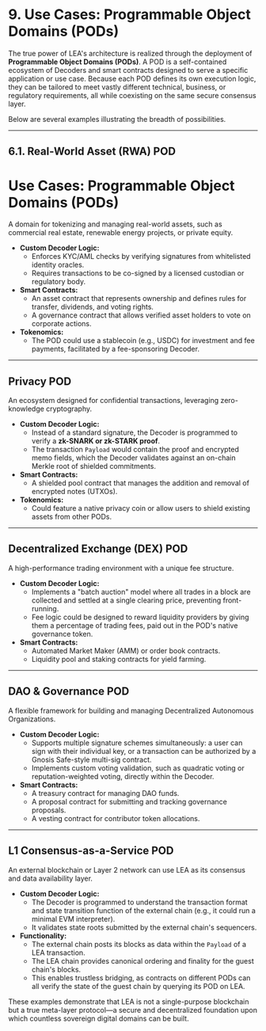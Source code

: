 # 9. Use Cases: Programmable Object Domains (PODs)

The true power of LEA's architecture is realized through the deployment of **Programmable Object Domains (PODs)**. A POD is a self-contained ecosystem of Decoders and smart contracts designed to serve a specific application or use case. Because each POD defines its own execution logic, they can be tailored to meet vastly different technical, business, or regulatory requirements, all while coexisting on the same secure consensus layer.

Below are several examples illustrating the breadth of possibilities.

---

## 6.1. Real-World Asset (RWA) POD

# Use Cases: Programmable Object Domains (PODs)

A domain for tokenizing and managing real-world assets, such as commercial real estate, renewable energy projects, or private equity.

- **Custom Decoder Logic:**
    - Enforces KYC/AML checks by verifying signatures from whitelisted identity oracles.
    - Requires transactions to be co-signed by a licensed custodian or regulatory body.
- **Smart Contracts:**
    - An asset contract that represents ownership and defines rules for transfer, dividends, and voting rights.
    - A governance contract that allows verified asset holders to vote on corporate actions.
- **Tokenomics:**
    - The POD could use a stablecoin (e.g., USDC) for investment and fee payments, facilitated by a fee-sponsoring Decoder.

---

## Privacy POD

An ecosystem designed for confidential transactions, leveraging zero-knowledge cryptography.

- **Custom Decoder Logic:**
    - Instead of a standard signature, the Decoder is programmed to verify a **zk-SNARK or zk-STARK proof**.
    - The transaction `Payload` would contain the proof and encrypted memo fields, which the Decoder validates against an on-chain Merkle root of shielded commitments.
- **Smart Contracts:**
    - A shielded pool contract that manages the addition and removal of encrypted notes (UTXOs).
- **Tokenomics:**
    - Could feature a native privacy coin or allow users to shield existing assets from other PODs.

---

## Decentralized Exchange (DEX) POD

A high-performance trading environment with a unique fee structure.

- **Custom Decoder Logic:**
    - Implements a "batch auction" model where all trades in a block are collected and settled at a single clearing price, preventing front-running.
    - Fee logic could be designed to reward liquidity providers by giving them a percentage of trading fees, paid out in the POD's native governance token.
- **Smart Contracts:**
    - Automated Market Maker (AMM) or order book contracts.
    - Liquidity pool and staking contracts for yield farming.

---

## DAO & Governance POD

A flexible framework for building and managing Decentralized Autonomous Organizations.

- **Custom Decoder Logic:**
    - Supports multiple signature schemes simultaneously: a user can sign with their individual key, or a transaction can be authorized by a Gnosis Safe-style multi-sig contract.
    - Implements custom voting validation, such as quadratic voting or reputation-weighted voting, directly within the Decoder.
- **Smart Contracts:**
    - A treasury contract for managing DAO funds.
    - A proposal contract for submitting and tracking governance proposals.
    - A vesting contract for contributor token allocations.

---

## L1 Consensus-as-a-Service POD

An external blockchain or Layer 2 network can use LEA as its consensus and data availability layer.

- **Custom Decoder Logic:**
    - The Decoder is programmed to understand the transaction format and state transition function of the external chain (e.g., it could run a minimal EVM interpreter).
    - It validates state roots submitted by the external chain's sequencers.
- **Functionality:**
    - The external chain posts its blocks as data within the `Payload` of a LEA transaction.
    - The LEA chain provides canonical ordering and finality for the guest chain's blocks.
    - This enables trustless bridging, as contracts on different PODs can all verify the state of the guest chain by querying its POD on LEA.

These examples demonstrate that LEA is not a single-purpose blockchain but a true meta-layer protocol—a secure and decentralized foundation upon which countless sovereign digital domains can be built.

